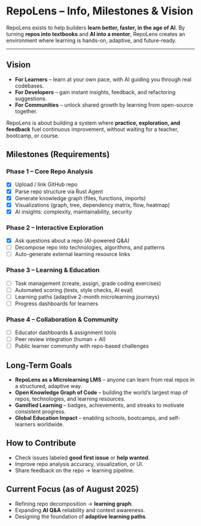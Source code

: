 # RepoLens – Info, Milestones & Vision

RepoLens exists to help builders **learn better, faster, in the age of AI**.
By turning **repos into textbooks** and **AI into a mentor**, RepoLens creates an environment where learning is hands-on, adaptive, and future-ready.

---

## Vision

- **For Learners** – learn at your own pace, with AI guiding you through real codebases.
- **For Developers** – gain instant insights, feedback, and refactoring suggestions.
- **For Communities** – unlock shared growth by learning from open-source together.

RepoLens is about building a system where **practice, exploration, and feedback** fuel continuous improvement, without waiting for a teacher, bootcamp, or course.

## Milestones (Requirements)

### Phase 1 – Core Repo Analysis

- [x] Upload / link GitHub repo
- [x] Parse repo structure via Rust Agent
- [x] Generate knowledge graph (files, functions, imports)
- [x] Visualizations (graph, tree, dependency matrix, flow, heatmap)
- [x] AI insights: complexity, maintainability, security

### Phase 2 – Interactive Exploration

- [x] Ask questions about a repo (AI-powered Q&A)
- [ ] Decompose repo into technologies, algorithms, and patterns
- [ ] Auto-generate external learning resource links

### Phase 3 – Learning & Education

- [ ] Task management (create, assign, grade coding exercises)
- [ ] Automated scoring (tests, style checks, AI eval)
- [ ] Learning paths (adaptive 2-month microlearning journeys)
- [ ] Progress dashboards for learners

### Phase 4 – Collaboration & Community

- [ ] Educator dashboards & assignment tools
- [ ] Peer review integration (human + AI)
- [ ] Public learner community with repo-based challenges

## Long-Term Goals

- **RepoLens as a Microlearning LMS** – anyone can learn from real repos in a structured, adaptive way.
- **Open Knowledge Graph of Code** – building the world’s largest map of repos, technologies, and learning resources.
- **Gamified Learning** – badges, achievements, and streaks to motivate consistent progress.
- **Global Education Impact** – enabling schools, bootcamps, and self-learners worldwide.

## How to Contribute

- Check issues labeled **good first issue** or **help wanted**.
- Improve repo analysis accuracy, visualization, or UI.
- Share feedback on the repo → learning pipeline.

## Current Focus (as of August 2025)

- Refining repo decomposition → **learning graph**.
- Expanding **AI Q&A** reliability and context awareness.
- Designing the foundation of **adaptive learning paths**.
